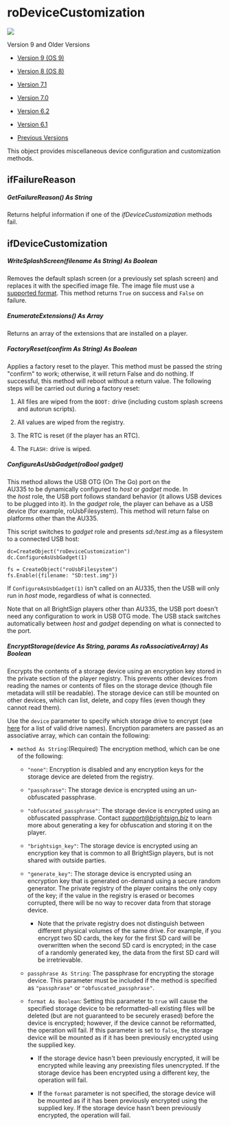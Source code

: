# roDeviceCustomization

![](https://brightsign.atlassian.net/wiki/images/icons/grey_arrow_down.png)

Version 9 and Older Versions

*   [Version 9 (OS 9)](https://brightsign.atlassian.net/wiki/download/attachments/370674351/BrightScriptReferenceManual_ver9.pdf?version=1&modificationDate=1681926520148&cacheVersion=1&api=v2)
    
*   [Version 8 (OS 8)](https://brightsign.atlassian.net/wiki/download/attachments/370674351/BrightScriptReferenceManual%20(ver%208).pdf?version=1&modificationDate=1681851693731&cacheVersion=1&api=v2)
    
*   [Version 7.1](https://brightsign.atlassian.net/wiki/download/attachments/370674351/BrightScript%20Reference%20Manual%20(ver%207.1).pdf?version=1&modificationDate=1681851450896&cacheVersion=1&api=v2)
    
*   [Version 7.0](https://brightsign.atlassian.net/wiki/download/attachments/370674351/BrightScript%20Reference%20Manual%20(ver%207.0).pdf?version=1&modificationDate=1681851517656&cacheVersion=1&api=v2)
    
*   [Version 6.2](https://brightsign.atlassian.net/wiki/download/attachments/370674351/BrightScript%20Reference%20Manual%20(ver%206.2).pdf?version=1&modificationDate=1681851180597&cacheVersion=1&api=v2)
    
*   [Version 6.1](https://brightsign.atlassian.net/wiki/download/attachments/370674351/BrightSignReferenceManual_V6.1.pdf?version=1&modificationDate=1681851246728&cacheVersion=1&api=v2)
    
*   [Previous Versions](https://support.brightsign.biz/hc/en-us/articles/218067797-Legacy-Documentation-and-User-Guides) 
    

This object provides miscellaneous device configuration and customization methods.  

## ifFailureReason

##### GetFailureReason() As String

Returns helpful information if one of the *ifDeviceCustomization* methods fail.

## ifDeviceCustomization

##### WriteSplashScreen(filename As String) As Boolean

Removes the default splash screen (or a previously set splash screen) and replaces it with the specified image file. The image file must use a [supported format](https://brightsign.atlassian.net/wiki/spaces/DOC/pages/2307784705/Supported+Image+Formats). This method returns `True` on success and `False` on failure.

##### EnumerateExtensions() As Array

Returns an array of the extensions that are installed on a player.

##### FactoryReset(confirm As String) As Boolean

Applies a factory reset to the player. This method must be passed the string "confirm" to work; otherwise, it will return False and do nothing. If successful, this method will reboot without a return value. The following steps will be carried out during a factory reset:

1.  All files are wiped from the `BOOT:` drive (including custom splash screens and autorun scripts).
    
2.  All values are wiped from the registry.
    
3.  The RTC is reset (if the player has an RTC).
    
4.  The `FLASH:` drive is wiped.
    

##### ConfigureAsUsbGadget(roBool gadget)

This method allows the USB OTG (On The Go) port on the AU335 to be dynamically configured to *host* or *gadget* mode. In the *host* role, the USB port follows standard behavior (it allows USB devices to be plugged into it). In the *gadget* role, the player can behave as a USB device (for example, roUsbFilesystem). This method will return false on platforms other than the AU335. 

This script switches to *gadget* role and presents *sd:/test.img* as a filesystem to a connected USB host:

```
dc=CreateObject("roDeviceCustomization")
dc.ConfigureAsUsbGadget(1)

fs = CreateObject("roUsbFilesystem")
fs.Enable({filename: "SD:test.img"})
```

If `ConfigureAsUsbGadget(1)` isn't called on an AU335, then the USB will only run in *host* mode, regardless of what is connected. 

Note that on all BrightSign players other than AU335, the USB port doesn't need any configuration to work in USB OTG mode. The USB stack switches automatically between *host* and *gadget* depending on what is connected to the port. 

##### EncryptStorage(device As String, params As roAssociativeArray) As Boolean

Encrypts the contents of a storage device using an encryption key stored in the private section of the player registry. This prevents other devices from reading the names or contents of files on the storage device (though file metadata will still be readable). The storage device can still be mounted on other devices, which can list, delete, and copy files (even though they cannot read them).

Use the `device` parameter to specify which storage drive to encrypt (see [here](../../object-reference/hashing-and-storage-objects/rostorageinfo.md) for a list of valid drive names). Encryption parameters are passed as an associative array, which can contain the following:

*   `method As String`:(Required) The encryption method, which can be one of the following:
    
    *   `"none"`: Encryption is disabled and any encryption keys for the storage device are deleted from the registry. 
        
    *   `"passphrase"`: The storage device is encrypted using an un-obfuscated passphrase.
        
    *   `"obfuscated_passphrase"`: The storage device is encrypted using an obfuscated passphrase. Contact *support@brightsign.biz* to learn more about generating a key for obfuscation and storing it on the player. 
        
    *   `"brightsign_key"`: The storage device is encrypted using an encryption key that is common to all BrightSign players, but is not shared with outside parties. 
        
    *   `"generate_key"`: The storage device is encrypted using an encryption key that is generated on-demand using a secure random generator. The private registry of the player contains the only copy of the key; if the value in the registry is erased or becomes corrupted, there will be no way to recover data from that storage device.
        
        *   Note that the private registry does not distinguish between different physical volumes of the same drive. For example, if you encrypt two SD cards, the key for the first SD card will be overwritten when the second SD card is encrypted; in the case of a randomly generated key, the data from the first SD card will be irretrievable.
            
    *   `passphrase As String`: The passphrase for encrypting the storage device. This parameter must be included if the method is specified as `"passphrase"` or `"obfuscated_passphrase"`. 
        
    *   `format As Boolean`: Setting this parameter to `true` will cause the specified storage device to be reformatted–all existing files will be deleted (but are not guaranteed to be securely erased) before the device is encrypted; however, if the device cannot be reformatted, the operation will fail. If this parameter is set to `false`, the storage device will be mounted as if it has been previously encrypted using the supplied key.
        
        *   If the storage device hasn't been previously encrypted, it will be encrypted while leaving any preexisting files unencrypted. If the storage device has been encrypted using a different key, the operation will fail.
            
        *   If the `format` parameter is not specified, the storage device will be mounted as if it has been previously encrypted using the supplied key. If the storage device hasn't been previously encrypted, the operation will fail.
